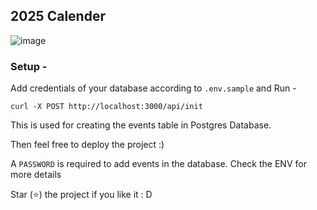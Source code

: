 ## 2025 Calender 
![image](https://github.com/user-attachments/assets/e6232c85-b448-43ee-84c3-5603fcf25be9)

### Setup - 
Add credentials of your database according to `.env.sample` and Run - 
 
```
curl -X POST http://localhost:3000/api/init
```
This is used for creating the events table in Postgres Database.

Then feel free to deploy the project :)


A `PASSWORD` is required to add events in the database.
Check the ENV for more details

Star (⭐) the project if you like it : D
